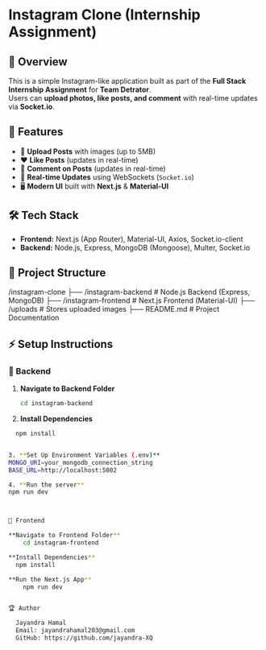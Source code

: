 # Instagram Clone (Internship Assignment)

## 🌟 Overview
This is a simple Instagram-like application built as part of the **Full Stack Internship Assignment** for **Team Detrator**.  
Users can **upload photos, like posts, and comment** with real-time updates via **Socket.io**.

## 🚀 Features
- 📸 **Upload Posts** with images (up to 5MB)
- ❤️ **Like Posts** (updates in real-time)
- 💬 **Comment on Posts** (updates in real-time)
- 🔗 **Real-time Updates** using WebSockets (`Socket.io`)
- 🖥️ **Modern UI** built with **Next.js** & **Material-UI**

## 🛠️ Tech Stack
- **Frontend:** Next.js (App Router), Material-UI, Axios, Socket.io-client  
- **Backend:** Node.js, Express, MongoDB (Mongoose), Multer, Socket.io  

## 📂 Project Structure
/instagram-clone ├── /instagram-backend # Node.js Backend (Express, MongoDB) ├── /instagram-frontend # Next.js Frontend (Material-UI) ├── /uploads # Stores uploaded images ├── README.md # Project Documentation


## ⚡ Setup Instructions
### 🔹 Backend
1. **Navigate to Backend Folder**  
   ```bash
   cd instagram-backend

2. **Install Dependencies**
  ```bash
    npm install


3. **Set Up Environment Variables (.env)**
MONGO_URI=your_mongodb_connection_string
BASE_URL=http://localhost:5002

4. **Run the server**
  npm run dev


 
  🔹 Frontend

  **Navigate to Frontend Folder**
      cd instagram-frontend

  **Install Dependencies**
    npm install

  **Run the Next.js App**
      npm run dev


🏆 Author

    Jayandra Hamal
    Email: jayandrahamal203@gmail.com
    GitHub: https://github.com/jayandra-XQ